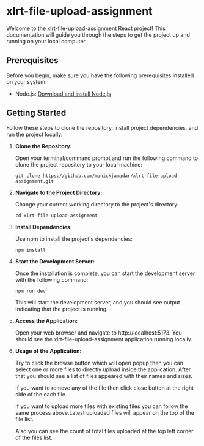 # xlrt-file-upload-assignment

Welcome to the xlrt-file-upload-assignment React project! This documentation will guide you through the steps to get the project up and running on your local computer.

## Prerequisites

Before you begin, make sure you have the following prerequisites installed on your system:

- Node.js: [Download and install Node.js](https://nodejs.org/)

## Getting Started

Follow these steps to clone the repository, install project dependencies, and run the project locally.

1. **Clone the Repository:**

   Open your terminal/command prompt and run the following command to clone the project repository to your local machine:

   ```shell
   git clone https://github.com/manickjamadar/xlrt-file-upload-assignment.git
   ```

2. **Navigate to the Project Directory:**

   Change your current working directory to the project's directory:

   ```shell
   cd xlrt-file-upload-assignment
   ```

3. **Install Dependencies:**

   Use npm to install the project's dependencies:

   ```shell
   npm install
   ```

4. **Start the Development Server:**

   Once the installation is complete, you can start the development server with the following command:

   ```shell
   npm run dev
   ```

   This will start the development server, and you should see output indicating that the project is running.

5. **Access the Application:**

   Open your web browser and navigate to http://localhost:5173. You should see the xlrt-file-upload-assignment application running locally.

6. **Usage of the Application:**

   Try to click the browse button which will open popup then you can select one or more files to directly upload inside the application. After that you should see a list of files appeared with their names and sizes.

   If you want to remove any of the file then click close button at the right side of the each file.

   If you want to upload more files with existing files you can follow the same process above.Latest uploaded files will appear on the top of the file list.

   Also you can see the count of total files uploaded at the top left corner of the files list.
